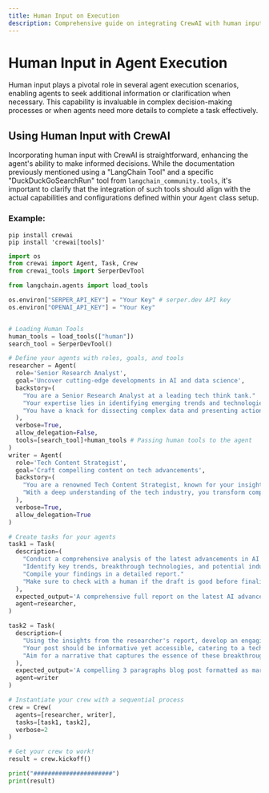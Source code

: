 ```yaml
---
title: Human Input on Execution
description: Comprehensive guide on integrating CrewAI with human input during execution in complex decision-making processes or when needed help during complex tasks. 
---
```


# Human Input in Agent Execution

Human input plays a pivotal role in several agent execution scenarios, enabling agents to seek additional information or clarification when necessary. This capability is invaluable in complex decision-making processes or when agents need more details to complete a task effectively.

## Using Human Input with CrewAI

Incorporating human input with CrewAI is straightforward, enhancing the agent's ability to make informed decisions. While the documentation previously mentioned using a "LangChain Tool" and a specific "DuckDuckGoSearchRun" tool from `langchain_community.tools`, it's important to clarify that the integration of such tools should align with the actual capabilities and configurations defined within your `Agent` class setup.

### Example:

```shell
pip install crewai
pip install 'crewai[tools]'
```

```python
import os
from crewai import Agent, Task, Crew
from crewai_tools import SerperDevTool

from langchain.agents import load_tools

os.environ["SERPER_API_KEY"] = "Your Key" # serper.dev API key
os.environ["OPENAI_API_KEY"] = "Your Key"


# Loading Human Tools
human_tools = load_tools(["human"])
search_tool = SerperDevTool()

# Define your agents with roles, goals, and tools
researcher = Agent(
  role='Senior Research Analyst',
  goal='Uncover cutting-edge developments in AI and data science',
  backstory=(
    "You are a Senior Research Analyst at a leading tech think tank."
    "Your expertise lies in identifying emerging trends and technologies in AI and data science."
    "You have a knack for dissecting complex data and presenting actionable insights."
  ),
  verbose=True,
  allow_delegation=False,
  tools=[search_tool]+human_tools # Passing human tools to the agent
)
writer = Agent(
  role='Tech Content Strategist',
  goal='Craft compelling content on tech advancements',
  backstory=(
    "You are a renowned Tech Content Strategist, known for your insightful and engaging articles on technology and innovation."
    "With a deep understanding of the tech industry, you transform complex concepts into compelling narratives."
  ),
  verbose=True,
  allow_delegation=True
)

# Create tasks for your agents
task1 = Task(
  description=(
    "Conduct a comprehensive analysis of the latest advancements in AI in 2024."
    "Identify key trends, breakthrough technologies, and potential industry impacts."
    "Compile your findings in a detailed report."
    "Make sure to check with a human if the draft is good before finalizing your answer."
  ),
  expected_output='A comprehensive full report on the latest AI advancements in 2024, leave nothing out',
  agent=researcher,
)

task2 = Task(
  description=(
    "Using the insights from the researcher's report, develop an engaging blog post that highlights the most significant AI advancements."
    "Your post should be informative yet accessible, catering to a tech-savvy audience."
    "Aim for a narrative that captures the essence of these breakthroughs and their implications for the future."
  ),
  expected_output='A compelling 3 paragraphs blog post formatted as markdown about the latest AI advancements in 2024',
  agent=writer
)

# Instantiate your crew with a sequential process
crew = Crew(
  agents=[researcher, writer],
  tasks=[task1, task2],
  verbose=2
)

# Get your crew to work!
result = crew.kickoff()

print("######################")
print(result)
```
